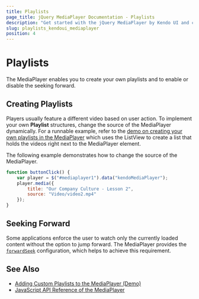 ```yaml
---
title: Playlists
page_title: jQuery MediaPlayer Documentation - Playlists
description: "Get started with the jQuery MediaPlayer by Kendo UI and create your own playlist or prevent the user from seeking forward."
slug: playlists_kendoui_mediaplayer
position: 4
---
```


# Playlists

The MediaPlayer enables you to create your own playlists and to enable or disable the seeking forward.

## Creating Playlists

Players usually feature a different video based on user action. To implement your own **Playlist** structures, change the source of the MediaPlayer dynamically. For a runnable example, refer to the [demo on creating your own playlists in the MediaPlayer](https://demos.telerik.com/kendo-ui/mediaplayer/playlist) which uses the ListView to create a list that holds the videos right next to the MediaPlayer element.

The following example demonstrates how to change the source of the MediaPlayer.

```javascript
function buttonClick() {
    var player = $("#mediaplayer1").data("kendoMediaPlayer");
    player.media({
        title: "Our Company Culture - Lesson 2",
        source: "Video/video2.mp4"
    });
}
```

## Seeking Forward

Some applications enforce the user to watch only the currently loaded content without the option to jump forward. The MediaPlayer provides the [`forwardSeek`](/api/javascript/ui/mediaplayer#forwardseek-boolean-default-true) configuration, which helps to achieve this requirement.

## See Also

* [Adding Custom Playlists to the MediaPlayer (Demo)](https://demos.telerik.com/kendo-ui/mediaplayer/playlist)
* [JavaScript API Reference of the MediaPlayer](/api/javascript/ui/mediaplayer)

